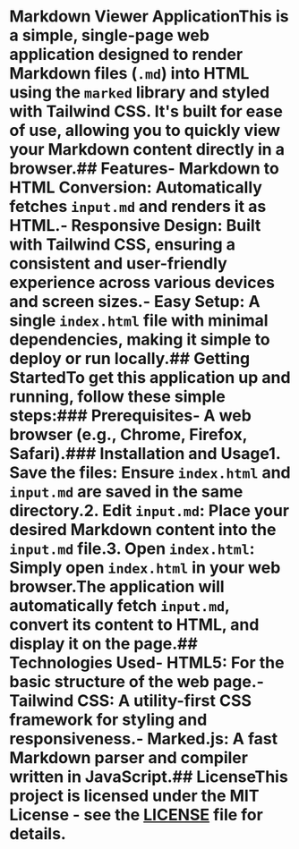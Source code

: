 # Markdown Viewer ApplicationThis is a simple, single-page web application designed to render Markdown files (`.md`) into HTML using the `marked` library and styled with Tailwind CSS. It's built for ease of use, allowing you to quickly view your Markdown content directly in a browser.## Features- **Markdown to HTML Conversion**: Automatically fetches `input.md` and renders it as HTML.- **Responsive Design**: Built with Tailwind CSS, ensuring a consistent and user-friendly experience across various devices and screen sizes.- **Easy Setup**: A single `index.html` file with minimal dependencies, making it simple to deploy or run locally.## Getting StartedTo get this application up and running, follow these simple steps:### Prerequisites- A web browser (e.g., Chrome, Firefox, Safari).### Installation and Usage1.  **Save the files**: Ensure `index.html` and `input.md` are saved in the same directory.2.  **Edit `input.md`**: Place your desired Markdown content into the `input.md` file.3.  **Open `index.html`**: Simply open `index.html` in your web browser.The application will automatically fetch `input.md`, convert its content to HTML, and display it on the page.## Technologies Used- **HTML5**: For the basic structure of the web page.- **Tailwind CSS**: A utility-first CSS framework for styling and responsiveness.- **Marked.js**: A fast Markdown parser and compiler written in JavaScript.## LicenseThis project is licensed under the MIT License - see the [LICENSE](#license) file for details.